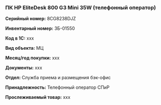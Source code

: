 ### ПК HP EliteDesk 800 G3 Mini 35W (телефонный оператор)  </br>

**Серийный номер:** 8CG8238DJZ </br>

**Инвентарный номер:** ЗБ-01550 </br>

**Код в 1С:** xxx </br> 

**Вид объекта:** МЦ

**Месяц/год покупки:** xxx </br>

**Документы:** xxx </br>

**Отдел:** Служба приема и размещения бэк-офис  </br>

**Принадлежность:** Телефонный оператор СПиР </br>

**Прослеживаемый товар:** xxx
